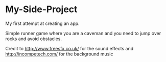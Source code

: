 My-Side-Project
===============

My first attempt at creating an app.

Simple runner game where you are a caveman and you need to jump over rocks and avoid obstacles.

Credit to http://www.freesfx.co.uk/ for the sound effects and http://incompetech.com/ for the background music
